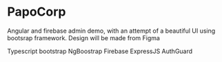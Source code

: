 # PapoCorp
Angular and firebase admin demo, with an attempt of a beautiful UI using bootsrap framework. Design will be made from Figma


Typescript
bootstrap
NgBoostrap
Firebase
ExpressJS
AuthGuard
